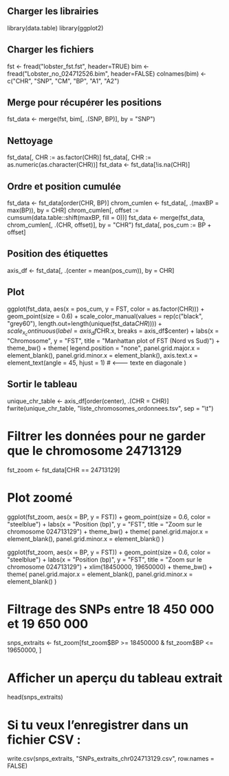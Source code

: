 ## Charger les librairies

library(data.table)
library(ggplot2)

## Charger les fichiers

fst <- fread("lobster_fst.fst", header=TRUE)
bim <- fread("Lobster_no_024712526.bim", header=FALSE)
colnames(bim) <- c("CHR", "SNP", "CM", "BP", "A1", "A2")

## Merge pour récupérer les positions

fst_data <- merge(fst, bim[, .(SNP, BP)], by = "SNP")

## Nettoyage

fst_data[, CHR := as.factor(CHR)]
fst_data[, CHR := as.numeric(as.character(CHR))]
fst_data <- fst_data[!is.na(CHR)]

## Ordre et position cumulée

fst_data <- fst_data[order(CHR, BP)]
chrom_cumlen <- fst_data[, .(maxBP = max(BP)), by = CHR]
chrom_cumlen[, offset := cumsum(data.table::shift(maxBP, fill = 0))]
fst_data <- merge(fst_data, chrom_cumlen[, .(CHR, offset)], by = "CHR")
fst_data[, pos_cum := BP + offset]

## Position des étiquettes

axis_df <- fst_data[, .(center = mean(pos_cum)), by = CHR]

## Plot

ggplot(fst_data, aes(x = pos_cum, y = FST, color = as.factor(CHR))) +
  geom_point(size = 0.6) +
  scale_color_manual(values = rep(c("black", "grey60"), length.out=length(unique(fst_data$CHR)))) +
  scale_x_continuous(label = axis_df$CHR.x, breaks = axis_df$center) +
  labs(x = "Chromosome", y = "FST", title = "Manhattan plot of FST (Nord vs Sud)") +
  theme_bw() +
  theme(
    legend.position = "none",
    panel.grid.major.x = element_blank(),
    panel.grid.minor.x = element_blank(),
    axis.text.x = element_text(angle = 45, hjust = 1)  # <--- texte en diagonale
  )


## Sortir le tableau

unique_chr_table <- axis_df[order(center), .(CHR = CHR)]
fwrite(unique_chr_table, "liste_chromosomes_ordonnees.tsv", sep = "\t")


# Filtrer les données pour ne garder que le chromosome 24713129
fst_zoom <- fst_data[CHR == 24713129]

# Plot zoomé
ggplot(fst_zoom, aes(x = BP, y = FST)) +
  geom_point(size = 0.6, color = "steelblue") +
  labs(x = "Position (bp)", y = "FST", title = "Zoom sur le chromosome 024713129") +
  theme_bw() +
  theme(
    panel.grid.major.x = element_blank(),
    panel.grid.minor.x = element_blank()
  )

ggplot(fst_zoom, aes(x = BP, y = FST)) +
  geom_point(size = 0.6, color = "steelblue") +
  labs(x = "Position (bp)", y = "FST", title = "Zoom sur le chromosome 024713129") +
  xlim(18450000, 19650000) +
  theme_bw() +
  theme(
    panel.grid.major.x = element_blank(),
    panel.grid.minor.x = element_blank()
  )

# Filtrage des SNPs entre 18 450 000 et 19 650 000
snps_extraits <- fst_zoom[fst_zoom$BP >= 18450000 & fst_zoom$BP <= 19650000, ]

# Afficher un aperçu du tableau extrait
head(snps_extraits)

# Si tu veux l’enregistrer dans un fichier CSV :
write.csv(snps_extraits, "SNPs_extraits_chr024713129.csv", row.names = FALSE)
